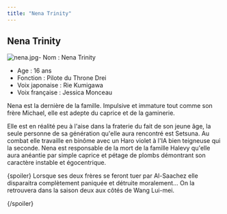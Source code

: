 ```yaml
---
title: "Nena Trinity"
---
```


Nena Trinity
------------

![nena.jpg](/images/stories/saga/gundam00/persos/nena.jpg "nena.jpg")- Nom : Nena Trinity   
- Age : 16 ans   
- Fonction : Pilote du Throne Drei  
- Voix japonaise : Rie Kumigawa  
- Voix française : Jessica Monceau


Nena est la dernière de la famille. Impulsive et immature tout comme son frère Michael, elle est adepte du caprice et de la gaminerie.


Elle est en réalité peu à l'aise dans la fraterie du fait de son jeune âge, la seule personne de sa génération qu'elle aura rencontré est Setsuna. Au combat elle travaille en binôme avec un Haro violet à l'IA bien teigneuse qui la seconde. Nena est responsable de la mort de la famille Halevy qu'elle aura anéantie par simple caprice et pétage de plombs démontrant son caractère instable et égocentrique.



{spoiler} 
Lorsque ses deux frères se feront tuer par Al-Saachez elle disparaitra complètement paniquée et détruite moralement... On la retrouvera dans la saison deux aux côtés de Wang Lui-mei.

 {/spoiler} 